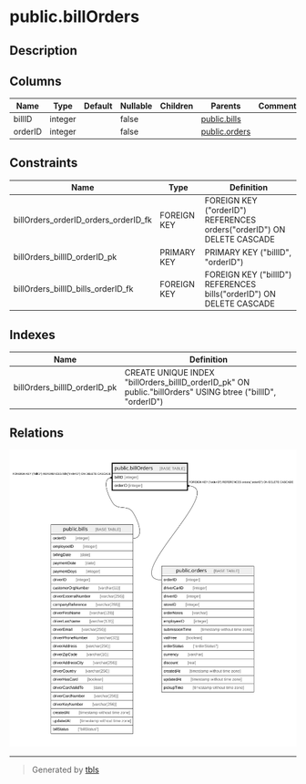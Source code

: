 # public.billOrders

## Description

## Columns

| Name | Type | Default | Nullable | Children | Parents | Comment |
| ---- | ---- | ------- | -------- | -------- | ------- | ------- |
| billID | integer |  | false |  | [public.bills](public.bills.md) |  |
| orderID | integer |  | false |  | [public.orders](public.orders.md) |  |

## Constraints

| Name | Type | Definition |
| ---- | ---- | ---------- |
| billOrders_orderID_orders_orderID_fk | FOREIGN KEY | FOREIGN KEY ("orderID") REFERENCES orders("orderID") ON DELETE CASCADE |
| billOrders_billID_orderID_pk | PRIMARY KEY | PRIMARY KEY ("billID", "orderID") |
| billOrders_billID_bills_orderID_fk | FOREIGN KEY | FOREIGN KEY ("billID") REFERENCES bills("orderID") ON DELETE CASCADE |

## Indexes

| Name | Definition |
| ---- | ---------- |
| billOrders_billID_orderID_pk | CREATE UNIQUE INDEX "billOrders_billID_orderID_pk" ON public."billOrders" USING btree ("billID", "orderID") |

## Relations

![er](public.billOrders.svg)

---

> Generated by [tbls](https://github.com/k1LoW/tbls)

